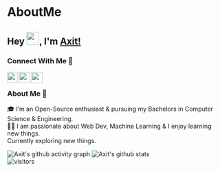 # AboutMe

## Hey <img src="https://github.com/TheDudeThatCode/TheDudeThatCode/blob/master/Assets/Hi.gif" width="29px">, I'm [Axit!](https://github.com/Akshit42-hue) 


### Connect With Me 🚀
<a href="https://www.linkedin.com/in/akshit-patel-7a33a11a4/">
  <img align="left" width="24px" src="https://cdn.jsdelivr.net/npm/simple-icons@v3/icons/linkedin.svg"  />
</a>
<a href="https://twitter.com/patelakshit2000">
  <img align="left" width="26px" src="https://cdn.jsdelivr.net/npm/simple-icons@v3/icons/twitter.svg" />
</a>
<a href="mailto:patelakshit2025@gmail.com">
  <img align="left" width="26px" src="https://cdn.jsdelivr.net/npm/simple-icons@v3/icons/gmail.svg" />
</a>

<br />

### About Me 🚀
🎓 I’m an Open-Source enthusiast &  pursuing my Bachelors in Computer Science & Engineering. </br>
👨‍💻  I am passionate about  Web Dev, Machine Learning & I enjoy learning new things. </br>
Currently exploring new things. </br>


![Axit's github activity graph](https://activity-graph.herokuapp.com/graph?username=Akshit42-hue&theme=redical)
![Axit's github stats](https://github-readme-stats.vercel.app/api?username=Akshit42-hue&show_icons=true&hide_border=true)
<br />
![visitors](https://visitor-badge.laobi.icu/badge?page_id=Akshit42-hue.Akshit42-hue)
